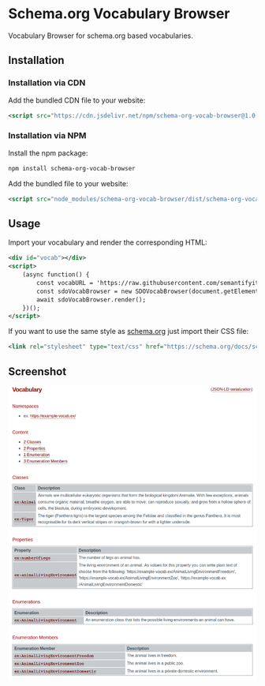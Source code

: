 # Schema.org Vocabulary Browser

Vocabulary Browser for schema.org based vocabularies.

## Installation

### Installation via CDN

Add the bundled CDN file to your website:

``` xml
<script src="https://cdn.jsdelivr.net/npm/schema-org-vocab-browser@1.0.0/dist/schema-org-vocab-browser.min.js">
```

### Installation via NPM

Install the npm package:

``` bash
npm install schema-org-vocab-browser
```

Add the bundled file to your website:

``` xml
<script src="node_modules/schema-org-vocab-browser/dist/schema-org-vocab-browser.min.js">
```

## Usage

Import your vocabulary and render the corresponding HTML:

``` xml
<div id="vocab"></div>
<script>
    (async function() {
        const vocabURL = 'https://raw.githubusercontent.com/semantifyit/schema-org-adapter/master/tests/data/exampleExternalVocabulary.json';
        const sdoVocabBrowser = new SDOVocabBrowser(document.getElementById('vocab'), vocabURL);
        await sdoVocabBrowser.render();
    })();
</script>
```

If you want to use the same style as [schema.org](https://schema.org/) just import their CSS file:

``` xml
<link rel="stylesheet" type="text/css" href="https://schema.org/docs/schemaorg.css">
```

## Screenshot

![Example](images/example.png)
